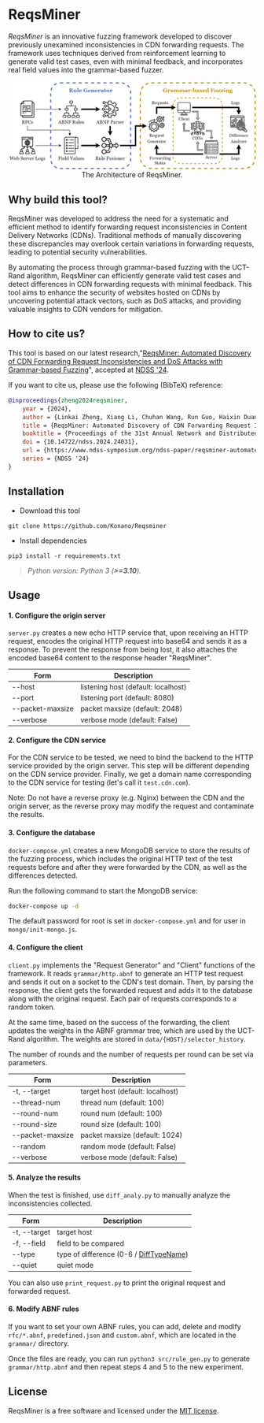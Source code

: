 # ReqsMiner

*ReqsMiner* is an innovative fuzzing framework developed to discover previously unexamined inconsistencies in CDN forwarding requests.
The framework uses techniques derived from reinforcement learning to generate valid test cases, even with minimal feedback, and incorporates real field values into the grammar-based fuzzer.

<p align="center">
<kbd>
<img src="img/architecture.png">
</kbd>
<br>The Architecture of ReqsMiner.
</p>

## Why build this tool?

ReqsMiner was developed to address the need for a systematic and efficient method to identify forwarding request inconsistencies in Content Delivery Networks (CDNs). Traditional methods of manually discovering these discrepancies may overlook certain variations in forwarding requests, leading to potential security vulnerabilities. 

By automating the process through grammar-based fuzzing with the UCT-Rand algorithm, ReqsMiner can efficiently generate valid test cases and detect differences in CDN forwarding requests with minimal feedback. This tool aims to enhance the security of websites hosted on CDNs by uncovering potential attack vectors, such as DoS attacks, and providing valuable insights to CDN vendors for mitigation.

## How to cite us?

This tool is based on our latest research,"[ReqsMiner: Automated Discovery of CDN Forwarding Request Inconsistencies and DoS Attacks with Grammar-based Fuzzing](https://doi.org/10.14722/ndss.2024.24031)", accepted at [NDSS '24](https://www.ndss-symposium.org/ndss-paper/reqsminer-automated-discovery-of-cdn-forwarding-request-inconsistencies-and-dos-attacks-with-grammar-based-fuzzing/).

If you want to cite us, please use the following (BibTeX) reference:

```bibtex
@inproceedings{zheng2024reqsminer,
    year = {2024},
    author = {Linkai Zheng, Xiang Li, Chuhan Wang, Run Guo, Haixin Duan, Jianjun Chen, Chao Zhang, and Kaiwen Shen},
    title = {ReqsMiner: Automated Discovery of CDN Forwarding Request Inconsistencies and DoS Attacks with Grammar-based Fuzzing},
    booktitle = {Proceedings of the 31st Annual Network and Distributed System Security Symposium},
    doi = {10.14722/ndss.2024.24031},
    url = {https://www.ndss-symposium.org/ndss-paper/reqsminer-automated-discovery-of-cdn-forwarding-request-inconsistencies-and-dos-attacks-with-grammar-based-fuzzing/},
    series = {NDSS '24}
}
```

## Installation

- Download this tool
```
git clone https://github.com/Konano/Reqsminer
```

- Install dependencies
```
pip3 install -r requirements.txt
```

> *Python version: Python 3 (**>=3.10**).*

## Usage

#### 1. Configure the origin server 

`server.py` creates a new echo HTTP service that, upon receiving an HTTP request, encodes the original HTTP request into base64 and sends it as a response. To prevent the response from being lost, it also attaches the encoded base64 content to the response header "ReqsMiner". 

| Form        | Description                          |
| ----------- | ------------------------------------ |
| --host      | listening host (default: localhost)  |
| --port      | listening port (default: 8080)       |
| --packet-maxsize | packet maxsize (default: 2048)  |
| --verbose   | verbose mode (default: False)        |

#### 2. Configure the CDN service

For the CDN service to be tested, we need to bind the backend to the HTTP service provided by the origin server.
This step will be different depending on the CDN service provider.
Finally, we get a domain name corresponding to the CDN service for testing (let's call it `test.cdn.com`).

Note: Do not have a reverse proxy (e.g. Nginx) between the CDN and the origin server, as the reverse proxy may modify the request and contaminate the results.

#### 3. Configure the database

`docker-compose.yml` creates a new MongoDB service to store the results of the fuzzing process, which includes the original HTTP text of the test requests before and after they were forwarded by the CDN, as well as the differences detected.

Run the following command to start the MongoDB service:

```sh
docker-compose up -d
```

The default password for root is set in `docker-compose.yml` and for user in `mongo/init-mongo.js`.

#### 4. Configure the client

`client.py` implements the "Request Generator" and "Client" functions of the framework.
It reads `grammar/http.abnf` to generate an HTTP test request and sends it out on a socket to the CDN's test domain.
Then, by parsing the response, the client gets the forwarded request and adds it to the database along with the original request.
Each pair of requests corresponds to a random token.

At the same time, based on the success of the forwarding, the client updates the weights in the ABNF grammar tree, which are used by the UCT-Rand algorithm.
The weights are stored in `data/{HOST}/selector_history`.

The number of rounds and the number of requests per round can be set via parameters.

| Form          | Description                         |
| ------------- | ----------------------------------- |
| -t, --target  | target host (default: localhost)    |
| --thread-num  | thread num (default: 100)           |
| --round-num   | round num (default: 100)            |
| --round-size  | round size (default: 100)           |
| --packet-maxsize | packet maxsize (default: 1024)   |
| --random      | random mode (default: False)        |
| --verbose     | verbose mode (default: False)       |

#### 5. Analyze the results

When the test is finished, use `diff_analy.py` to manually analyze the inconsistencies collected.

| Form         | Description                              |
| ------------ | ---------------------------------------- |
| -t, --target | target host                              |
| -f, --field  | field to be compared                     |
| --type       | type of difference (0-6 / [DiffTypeName](https://github.com/Konano/ReqsMiner/blob/4cdf21d0682b2fa1eba957b3d6811198d6d76a24/src/utils/diff.py#L15))  |
| --quiet      | quiet mode                               |

You can also use `print_request.py` to print the original request and forwarded request.

#### 6. Modify ABNF rules

If you want to set your own ABNF rules, you can add, delete and modify `rfc/*.abnf`, `predefined.json` and `custom.abnf`, which are located in the `grammar/` directory.

Once the files are ready, you can run `python3 src/rule_gen.py` to generate `grammar/http.abnf` and then repeat steps 4 and 5 to the new experiment.

## License

ReqsMiner is a free software and licensed under the [MIT license](/LICENSE).
